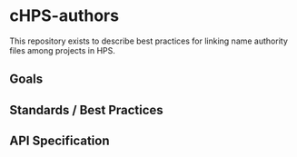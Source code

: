 # cHPS-authors

This repository exists to describe best practices for linking name authority files among projects in HPS.

## Goals

## Standards / Best Practices

## API Specification
